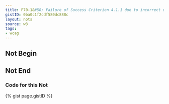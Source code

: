 ```yaml
---
title: F70-1&#58; Failure of Success Criterion 4.1.1 due to incorrect use of start and end tags or attribute markup
gistID: 0ba0c1f2cdf580dc888c
layout: nots
source: w3
tags:
- wcag
---
```


<h2 aria-describedby="{{ page.gistID }}">Not Begin</h2>
<div class="rendered-not">
<p This is a paragraph</p>
</div> <!-- rendered-not -->

<h2 aria-describedby="{{ page.gistID }}">Not End</h2>

<h3 aria-describedby="{{ page.gistID }}">Code for this Not</h3>
{% gist page.gistID %}